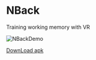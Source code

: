 # NBack
Training working memory with VR

![NBackDemo](https://user-images.githubusercontent.com/41860455/66757808-e93d5180-eed7-11e9-9a7a-7fa3bea496d4.gif)

[DownLoad apk](https://github.com/ForJobOk/NBack/blob/master/apk/NBack.apk?raw=true)
